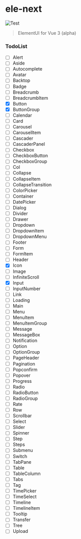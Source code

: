 # ele-next

![Test](https://github.com/a631807682/ele-next/workflows/Test/badge.svg)

> ElementUI for Vue 3 (alpha)

### TodoList

- [ ] Alert
- [ ] Aside
- [ ] Autocomplete
- [ ] Avatar
- [ ] Backtop
- [ ] Badge
- [ ] Breadcrumb
- [ ] BreadcrumbItem
- [x] Button
- [x] ButtonGroup
- [ ] Calendar
- [ ] Card
- [ ] Carousel
- [ ] CarouselItem
- [ ] Cascader
- [ ] CascaderPanel
- [ ] Checkbox
- [ ] CheckboxButton
- [ ] CheckboxGroup
- [ ] Col
- [ ] Collapse
- [ ] CollapseItem
- [ ] CollapseTransition
- [ ] ColorPicker
- [ ] Container
- [ ] DatePicker
- [ ] Dialog
- [ ] Divider
- [ ] Drawer
- [ ] Dropdown
- [ ] DropdownItem
- [ ] DropdownMenu
- [ ] Footer
- [ ] Form
- [ ] FormItem
- [ ] Header
- [x] Icon
- [ ] Image
- [ ] InfiniteScroll
- [x] Input
- [ ] InputNumber
- [ ] Link
- [ ] Loading
- [ ] Main
- [ ] Menu
- [ ] MenuItem
- [ ] MenuItemGroup
- [ ] Message
- [ ] MessageBox
- [ ] Notification
- [ ] Option
- [ ] OptionGroup
- [ ] PageHeader
- [ ] Pagination
- [ ] Popconfirm
- [ ] Popover
- [ ] Progress
- [ ] Radio
- [ ] RadioButton
- [ ] RadioGroup
- [ ] Rate
- [ ] Row
- [ ] Scrollbar
- [ ] Select
- [ ] Slider
- [ ] Spinner
- [ ] Step
- [ ] Steps
- [ ] Submenu
- [ ] Switch
- [ ] TabPane
- [ ] Table
- [ ] TableColumn
- [ ] Tabs
- [ ] Tag
- [ ] TimePicker
- [ ] TimeSelect
- [ ] Timeline
- [ ] TimelineItem
- [ ] Tooltip
- [ ] Transfer
- [ ] Tree
- [ ] Upload
